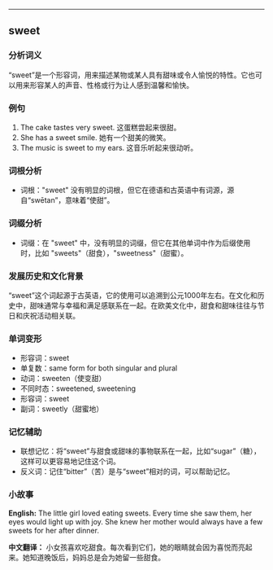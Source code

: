 
---------------
## sweet
### 分析词义
“sweet”是一个形容词，用来描述某物或某人具有甜味或令人愉悦的特性。它也可以用来形容某人的声音、性格或行为让人感到温馨和愉快。

### 例句
1. The cake tastes very sweet. 这蛋糕尝起来很甜。
2. She has a sweet smile. 她有一个甜美的微笑。
3. The music is sweet to my ears. 这音乐听起来很动听。

### 词根分析
- 词根："sweet" 没有明显的词根，但它在德语和古英语中有词源，源自“swētan”，意味着“使甜”。

### 词缀分析
- 词缀：在 "sweet" 中，没有明显的词缀，但它在其他单词中作为后缀使用时，比如 "sweets"（甜食），"sweetness"（甜蜜）。

### 发展历史和文化背景
“sweet”这个词起源于古英语，它的使用可以追溯到公元1000年左右。在文化和历史中，甜味通常与幸福和满足感联系在一起。在欧美文化中，甜食和甜味往往与节日和庆祝活动相关联。

### 单词变形
- 形容词：sweet
- 单复数：same form for both singular and plural
- 动词：sweeten（使变甜）
- 不同时态：sweetened, sweetening
- 形容词：sweet
- 副词：sweetly（甜蜜地）

### 记忆辅助
- 联想记忆：将“sweet”与甜食或甜味的事物联系在一起，比如“sugar”（糖），这样可以更容易地记住这个词。
- 反义词：记住“bitter”（苦）是与“sweet”相对的词，可以帮助记忆。

### 小故事
**English:**
The little girl loved eating sweets. Every time she saw them, her eyes would light up with joy. She knew her mother would always have a few sweets for her after dinner.

**中文翻译：**
小女孩喜欢吃甜食。每次看到它们，她的眼睛就会因为喜悦而亮起来。她知道晚饭后，妈妈总是会为她留一些甜食。

